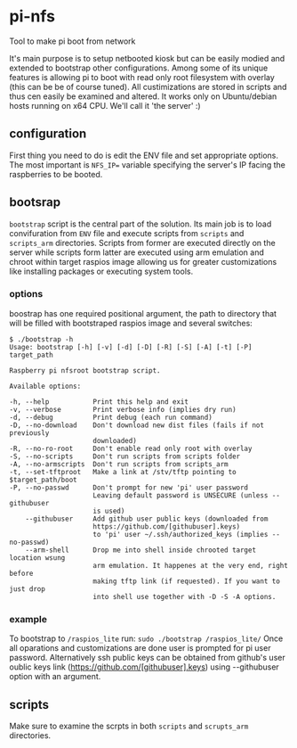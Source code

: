 # pi-nfs

Tool to make pi boot from network

It's main purpose is to setup netbooted kiosk but can be easily modied and extended to bootstrap other configurations.
Among some of its unique features is allowing pi to boot with read only root filesystem with overlay (this can be be of course tuned).
All custimizations are stored in scripts and thus cen easily be examined and altered.
It works only on Ubuntu/debian hosts running on x64 CPU. We'll call it 'the server' :)


## configuration
First thing you need to do is edit the ENV file and set appropriate options. The most important is `NFS_IP=` variable specifying the server's IP facing the raspberries to be booted. 

## bootsrap

`bootstrap` script is the central part of the solution. Its main job is to load convifuration from `ENV` file and execute scripts from `scripts` and `scripts_arm` directories. Scripts from former are executed directly on the server while scripts form latter are executed using arm emulation and chroot within target raspios image allowing us for greater customizations like installing packages or executing system tools.

### options
boostrap has one required positional argument, the path to directory that will be filled with bootstraped raspios image and several switches:
```
$ ./bootstrap -h
Usage: bootstrap [-h] [-v] [-d] [-D] [-R] [-S] [-A] [-t] [-P] target_path

Raspberry pi nfsroot bootstrap script.

Available options:

-h, --help           Print this help and exit
-v, --verbose        Print verbose info (implies dry run)
-d, --debug          Print debug (each run command)
-D, --no-download    Don't download new dist files (fails if not previously
                     downloaded)
-R, --no-ro-root     Don't enable read only root with overlay
-S, --no-scripts     Don't run scripts from scripts folder
-A, --no-armscripts  Don't run scripts from scripts_arm
-t, --set-tftproot   Make a link at /stv/tftp pointing to $target_path/boot
-P, --no-passwd      Don't prompt for new 'pi' user password
                     Leaving default password is UNSECURE (unless --githubuser
                     is used)
    --githubuser     Add github user public keys (downloaded from
                     https://github.com/[githubuser].keys)
                     to 'pi' user ~/.ssh/authorized_keys (implies --no-passwd)
    --arm-shell      Drop me into shell inside chrooted target location wsung
                     arm emulation. It happenes at the very end, right before
                     making tftp link (if requested). If you want to just drop
                     into shell use together with -D -S -A options.
```

### example 
To bootstrap to `/raspios_lite` run:
`sudo ./bootstrap /raspios_lite/`
Once all oparations and customizations are done user is prompted for pi user password. Alternatively ssh public keys can be obtained from github's user oublic keys link (https://github.com/[githubuser].keys) using --githubuser  option with an argument. 

## scripts
Make sure to examine the scrpts in both `scripts` and `scrupts_arm` directories. 
